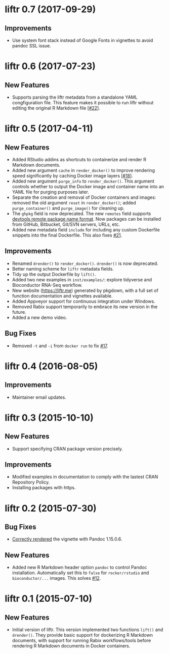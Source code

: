 # liftr 0.7 (2017-09-29)

## Improvements

- Use system font stack instead of Google Fonts in vignettes to avoid pandoc SSL issue.

# liftr 0.6 (2017-07-23)

## New Features

- Supports parsing the liftr metadata from a standalone YAML congfiguration file. This feature makes it possible to run liftr without editing the original R Markdown file [[#22](https://github.com/road2stat/liftr/issues/22)].

# liftr 0.5 (2017-04-11)

## New Features

- Added RStudio addins as shortcuts to containerize and render R Markdown documents.
- Added new argument `cache` in `render_docker()` to improve rendering speed significantly by caching Docker image layers [[#18](https://github.com/road2stat/liftr/issues/18)].
- Added new argument `purge_info` to `render_docker()`. This argument controls whether to output the Docker image and container name into an YAML file for purging purposes later.
- Separate the creation and removal of Docker containers and images: removed the old argument `reset` in `render_docker()`; added `purge_container()` and `purge_image()` for cleaning up.
- The `ghpkg` field is now deprecated. The new `remotes` field supports [devtools remote package name format](https://github.com/hadley/devtools/blob/master/vignettes/dependencies.Rmd). Now packages can be installed from GitHub, Bitbucket, Git/SVN servers, URLs, etc.
- Added new metadata field `include` for including any custom Dockerfile snippets into the final Dockerfile. This also fixes [#21](https://github.com/road2stat/liftr/issues/21).

## Improvements

- Renamed `drender()` to `render_docker()`. `drender()` is now deprecated.
- Better naming scheme for `liftr` metadata fields.
- Tidy up the output Dockerfile by `lift()`.
- Added two new examples in `inst/examples/`: explore tidyverse and Bioconductor RNA-Seq workflow.
- New website (https://liftr.me) generated by pkgdown, with a full set of function documentation and vignettes available.
- Added Appveyor support for continuous integration under Windows.
- Removed Rabix support temporarily to embrace its new version in the future.
- Added a new demo video.

## Bug Fixes

- Removed `-t` and `-i` from `docker run` to fix [#17](https://github.com/road2stat/liftr/issues/17).

# liftr 0.4 (2016-08-05)

## Improvements

- Maintainer email updates.

# liftr 0.3 (2015-10-10)

## New Features

- Support specifying CRAN package version precisely.

## Improvements

- Modified examples in documentation to comply with the lastest CRAN Repository Policy.
- Installing packages with https.

# liftr 0.2 (2015-07-30)

## Bug Fixes

- [Correctly rendered](https://github.com/rstudio/rmarkdown/issues/470) the vignette with Pandoc 1.15.0.6.

## New Features

- Added new R Markdown header option `pandoc` to control Pandoc installation. Automatically set this to `false` for `rocker/rstudio` and `bioconductor/...` images. This solves [#12](https://github.com/road2stat/liftr/issues/12).

# liftr 0.1 (2015-07-10)

## New Features

- Initial version of liftr. This version implemented two functions `lift()` and `drender()`. They provide basic support for dockerizing R Markdown documents, with support for running Rabix workflows/tools before rendering R Markdown documents in Docker containers.

